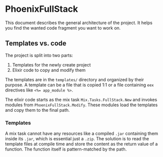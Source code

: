 # PhoenixFullStack

This document describes the general architecture of the project. It helps you find the wanted code fragment you want to work on.

## Templates vs. code

The project is split into two parts:

1. Templates for the newly create project
2. Elixir code to copy and modify them

The templates are in the `templates/` directory and organized by their purpose. A 
template can be a file that is copied 1:1 or a file containing `eex` directives like
`<%= app_module %>`.

The elixir code starts as the mix task `Mix.Tasks.FullStack.New` and invokes modules from
`PhoenixFullStack.Modify`. These modules load the templates and copy them to the final path.

### Templates

A mix task cannot have any resources like a compiled `.jar` containing them inside
its `.jar`, which is essential just a `.zip`. The solution is to read the template files
at compile time and store the content as the return value of a function. The function
itself is pattern-matched by the path.
